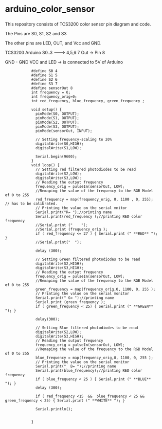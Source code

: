 #  arduino_color_sensor

##### 
This repository consists of  TCS3200 color sensor pin diagram and code.

The Pins are S0, S1, S2 and S3

The other pins are LED, OUT, and Vcc and GND.

TCS3200    Arduino 
S0..3 --->  4,5,6 7
Out ->   Pin 8

GND - GND
VCC and LED  -> is connected to 5V of Arduino


				
				#define S0 4
				#define S1 5
				#define S2 6
				#define S3 7
				#define sensorOut 8
				int frequency = 0;
				int frequency_orig=0;
				int red_frequency, blue_frequency, green_frequency ;
				
				void setup() {
				  pinMode(S0, OUTPUT);
				  pinMode(S1, OUTPUT);
				  pinMode(S2, OUTPUT);
				  pinMode(S3, OUTPUT);
				  pinMode(sensorOut, INPUT);
				  
				  // Setting frequency-scaling to 20%
				  digitalWrite(S0,HIGH);
				  digitalWrite(S1,LOW);
				  
				  Serial.begin(9600);
				}
				void loop() {
				  // Setting red filtered photodiodes to be read
				  digitalWrite(S2,LOW);
				  digitalWrite(S3,LOW);
				  // Reading the output frequency
				  frequency_orig = pulseIn(sensorOut, LOW);
				  //Remaping the value of the frequency to the RGB Model of 0 to 255
				  red_frequency = map(frequency_orig, 0, 1100 , 0, 255);  // has to be calibrated.
				  // Printing the value on the serial mnitor
				  Serial.print("R= ");//printing name
				  Serial.print(red_frequency );//printing RED color frequency
				  //Serial.print ("    ");
				  //Serial.print (frequency_orig );
				  if ( red_frequency <= 27 ) { Serial.print (" **RED** "); }
				  //Serial.print("  ");
				  
				  delay (300);
				  
				  // Setting Green filtered photodiodes to be read
				  digitalWrite(S2,HIGH);
				  digitalWrite(S3,HIGH);
				  // Reading the output frequency
				  frequency_orig = pulseIn(sensorOut, LOW);
				  //Remaping the value of the frequency to the RGB Model of 0 to 255
				  green_frequency = map(frequency_orig,0, 1100, 0, 255 );
				  // Printing the value on the serial monitor
				  Serial.print(" G= ");//printing name
				  Serial.print (green_frequency );
				  if ( green_frequency < 25) { Serial.print (" **GREEN** "); }
				  
				  delay(300);
				  
				  // Setting Blue filtered photodiodes to be read
				  digitalWrite(S2,LOW);
				  digitalWrite(S3,HIGH);
				  // Reading the output frequency
				  frequency_orig = pulseIn(sensorOut, LOW);
				  //Remaping the value of the frequency to the RGB Model of 0 to 255
				  blue_frequency = map(frequency_orig,0, 1100, 0, 255 );
				  // Printing the value on the serial monitor
				  Serial.print("  B= ");//printing name
				  Serial.print(blue_frequency);//printing RED color frequency
				  if ( blue_frequency < 25 ) { Serial.print (" **BLUE** "); }
				  delay (300);
				  
				  if ( red_frequency <15  &&  blue_frequency < 25 && green_frequency < 25) { Serial.print (" **WHITE** "); }
				  
				  Serial.println();
				    
				
				}
